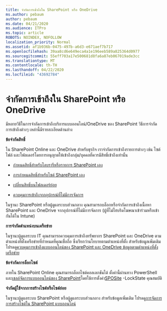 ```yaml
---
title: จํากัดการเข้าถึงใน SharePoint หรือ OneDrive
ms.author: pebaum
author: pebaum
ms.date: 04/21/2020
ms.audience: ITPro
ms.topic: article
ROBOTS: NOINDEX, NOFOLLOW
localization_priority: Normal
ms.assetid: af1b936b-0475-497b-a6d3-e671aef7b717
ms.openlocfilehash: 39aa8cd6e649eca4a1e196eeb589a825364d0977
ms.sourcegitcommit: 55eff703a17e500681d8fa6a87eb067019ade3cc
ms.translationtype: MT
ms.contentlocale: th-TH
ms.lasthandoff: 04/22/2020
ms.locfileid: "43692784"
---
```

# <a name="restrict-access-in-sharepoint-or-onedrive"></a>จํากัดการเข้าถึงใน SharePoint หรือ OneDrive

มีหลายวิธีในการจํากัดการเข้าถึงบริการแบบออนไลน์/OneDrive ของ SharePoint วิธีการจํากัดการเข้าถึงต่างๆ เหล่านี้มีรายละเอียดด้านล่าง 

**ข้อจํากัดสิทธิ์**

ใน SharePoint Online และ OneDrive สําหรับธุรกิจ เราจํากัดการเข้าถึงรายการต่างๆ เช่น ไซต์ ไฟล์ และโฟลเดอร์โดยการอนุญาตให้เข้าถึงกลุ่ม/บุคคลที่ควรมีสิทธิ์เข้าถึงเท่านั้น

- [กําหนดสิทธิ์สําหรับไลบรารีหรือรายการ SharePoint เอง](https://support.office.com/article/Customize-permissions-for-a-SharePoint-list-or-library-02d770f3-59eb-4910-a608-5f84cc297782)

- [การกําหนดสิทธิ์สําหรับไซต์ SharePoint เอง](https://docs.microsoft.com/sharepoint/customize-sharepoint-site-permissions)

- [เปลี่ยนสิทธิ์บนโฟลเดอร์ย่อย](https://support.office.com/article/Change-the-permissions-on-a-subfolder-5427BD7C-F20A-4F75-8CF2-5359DD45A1A6)

- [ควบคุมการเข้าถึงจากอุปกรณ์ที่ไม่มีการจัดการ](https://docs.microsoft.com/sharepoint/control-access-from-unmanaged-devices)

ในฐานะ SharePoint หรือผู้ดูแลระบบส่วนกลาง คุณสามารถบล็อกหรือจํากัดการเข้าถึงเนื้อหา SharePoint และ OneDrive จากอุปกรณ์ที่ไม่มีการจัดการ (ผู้ที่ไม่ไฮบริดโฆษณาเข้าร่วมหรือเข้ากันได้ใน Intune)

**การจํากัดตําแหน่งบนเครือข่าย**

ในฐานะผู้ดูแลระบบ IT คุณสามารถควบคุมการเข้าถึงทรัพยากร SharePoint และ OneDrive ตามตําแหน่งที่ตั้งเครือข่ายที่กําหนดที่คุณเชื่อถือ ซึ่งเรียกว่านโยบายตามตําแหน่งที่ตั้ง สําหรับข้อมูลเพิ่มเติม โปรดดู[ควบคุมการเข้าถึงแบบออนไลน์ของ SharePoint และ OneDrive ข้อมูลตามตําแหน่งที่ตั้งเครือข่าย](https://docs.microsoft.com/sharepoint/control-access-based-on-network-location)

**ข้อจํากัดการล็อกไซต์** 

ภายใน SharePoint Online คุณสามารถล็อกไซต์คอลเลกชันได้ ตั้งค่านี้ผ่านทาง PowerShell และ[เชลล์จัดการแบบออนไลน์ของ SharePoint](https://docs.microsoft.com/powershell/sharepoint/sharepoint-online/connect-sharepoint-online?view=sharepoint-ps)โดยใช้การตั้งค่า[SPOSite](https://docs.microsoft.com/powershell/module/sharepoint-online/set-sposite?view=sharepoint-ps) -LockState คุณสมบัติ

**จํากัดผู้ใช้จากการสร้างไซต์หรือไซต์ย่อย**

ในฐานะผู้ดูแลระบบ SharePoint หรือผู้ดูแลระบบส่วนกลาง สําหรับข้อมูลเพิ่มเติม โปรดดู[การจัดการการสร้างไซต์ใน SharePoint แบบออนไลน์](https://docs.microsoft.com/sharepoint/manage-site-creation)

